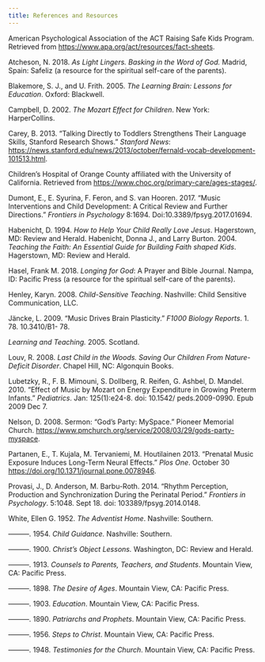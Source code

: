 ```yaml
---
title: References and Resources
---
```


American Psychological Association of the ACT Raising Safe Kids Program. Retrieved from https://www.apa.org/act/resources/fact-sheets.

Atcheson, N. 2018. _As Light Lingers. Basking in the Word of God._ Madrid, Spain: Safeliz (a resource for the spiritual self-care of the parents).

Blakemore, S. J., and U. Frith. 2005. _The Learning Brain: Lessons for Education_. Oxford: Blackwell.

Campbell, D. 2002. _The Mozart Effect for Children_. New York: HarperCollins.

Carey, B. 2013. “Talking Directly to Toddlers Strengthens Their Language Skills, Stanford Research Shows.” _Stanford News_: https://news.stanford.edu/news/2013/october/fernald-vocab-development-101513.html.

Children’s Hospital of Orange County affiliated with the University of California. Retrieved from https://www.choc.org/primary-care/ages-stages/.

Dumont, E., E. Syurina, F. Feron, and S. van Hooren. 2017. “Music Interventions and Child Development: A Critical Review and Further Directions.” _Frontiers in Psychology_ 8:1694. Doi:10.3389/fpsyg.2017.01694.

Habenicht, D. 1994. _How to Help Your Child Really Love Jesus_. Hagerstown, MD: Review and Herald. Habenicht, Donna J., and Larry Burton. 2004. _Teaching the Faith: An Essential Guide for Building Faith shaped Kids_. Hagerstown, MD: Review and Herald.

Hasel, Frank M. 2018. _Longing for God_: A Prayer and Bible Journal. Nampa, ID: Pacific Press (a resource for the spiritual self-care of the parents).

Henley, Karyn. 2008. _Child-Sensitive Teaching_. Nashville: Child Sensitive Communication, LLC.

Jäncke, L. 2009. “Music Drives Brain Plasticity.” _F1000 Biology Reports_. 1. 78. 10.3410/B1- 78.

_Learning and Teaching._ 2005. Scotland.

Louv, R. 2008. _Last Child in the Woods. Saving Our Children From Nature-Deficit Disorder_. Chapel Hill, NC: Algonquin Books.

Lubetzky, R., F. B. Mimouni, S. Dollberg, R. Reifen, G. Ashbel, D. Mandel. 2010. “Effect of Music by Mozart on Energy Expenditure in Growing Preterm Infants.” _Pediatrics_. Jan: 125(1):e24-8. doi: 10.1542/ peds.2009-0990. Epub 2009 Dec 7.

Nelson, D. 2008. Sermon: “God’s Party: MySpace.” Pioneer Memorial Church. https://www.pmchurch.org/service/2008/03/29/gods-party-myspace.

Partanen, E., T. Kujala, M. Tervaniemi, M. Houtilainen 2013. “Prenatal Music Exposure Induces Long-Term Neural Effects.” _Plos One_. October 30 https://doi.org/10.1371/journal.pone.0078946.

Provasi, J., D. Anderson, M. Barbu-Roth. 2014. “Rhythm Perception, Production and Synchronization During the Perinatal Period.” _Frontiers in Psychology_. 5:1048. Sept 18. doi: 103389/fpsyg.2014.0148.

White, Ellen G. 1952. _The Adventist Home_. Nashville: Southern.

———. 1954. _Child Guidance._ Nashville: Southern.

———. 1900. _Christ’s Object Lessons._ Washington, DC: Review and Herald.

———. 1913. _Counsels to Parents, Teachers, and Students_. Mountain View, CA: Pacific Press.

———. 1898. _The Desire of Ages_. Mountain View, CA: Pacific Press.

———. 1903. _Education_. Mountain View, CA: Pacific Press.

———. 1890. _Patriarchs and Prophets_. Mountain View, CA: Pacific Press.

———. 1956. _Steps to Christ_. Mountain View, CA: Pacific Press.

———. 1948. _Testimonies for the Church_. Mountain View, CA: Pacific Press.